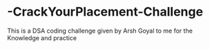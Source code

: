 # -CrackYourPlacement-Challenge
This is a DSA coding challenge given by Arsh Goyal to me for the Knowledge and practice
